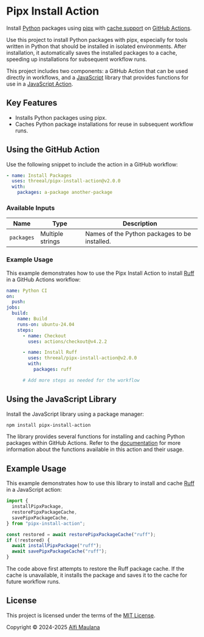 # Pipx Install Action

Install [Python](https://www.python.org/) packages using [pipx](https://pipx.pypa.io/stable/) with [cache support](https://docs.github.com/en/actions/using-workflows/caching-dependencies-to-speed-up-workflows) on [GitHub Actions](https://github.com/features/actions).

Use this project to install Python packages with pipx, especially for tools written in Python that should be installed in isolated environments.
After installation, it automatically saves the installed packages to a cache, speeding up installations for subsequent workflow runs.

This project includes two components: a GitHub Action that can be used directly in workflows, and a [JavaScript](https://developer.mozilla.org/en-US/docs/Web/JavaScript) library that provides functions for use in a [JavaScript Action](https://docs.github.com/en/actions/sharing-automations/creating-actions/creating-a-javascript-action).

## Key Features

- Installs Python packages using pipx.
- Caches Python package installations for reuse in subsequent workflow runs.

## Using the GitHub Action

Use the following snippet to include the action in a GitHub workflow:

```yaml
- name: Install Packages
  uses: threeal/pipx-install-action@v2.0.0
  with:
    packages: a-package another-package
```

### Available Inputs

| Name       | Type             | Description                                   |
| ---------- | ---------------- | --------------------------------------------- |
| `packages` | Multiple strings | Names of the Python packages to be installed. |

### Example Usage

This example demonstrates how to use the Pipx Install Action to install [Ruff](https://pypi.org/project/ruff/) in a GitHub Actions workflow:

```yaml
name: Python CI
on:
  push:
jobs:
  build:
    name: Build
    runs-on: ubuntu-24.04
    steps:
      - name: Checkout
        uses: actions/checkout@v4.2.2

      - name: Install Ruff
        uses: threeal/pipx-install-action@v2.0.0
        with:
          packages: ruff

      # Add more steps as needed for the workflow
```

## Using the JavaScript Library

Install the JavaScript library using a package manager:

```bash
npm install pipx-install-action
```

The library provides several functions for installing and caching Python packages within GitHub Actions. Refer to the [documentation](https://threeal.github.io/pipx-install-action/) for more information about the functions available in this action and their usage.

## Example Usage

This example demonstrates how to use this library to install and cache [Ruff](https://pypi.org/project/ruff/) in a JavaScript action:

```js
import {
  installPipxPackage,
  restorePipxPackageCache,
  savePipxPackageCache,
} from "pipx-install-action";

const restored = await restorePipxPackageCache("ruff");
if (!restored) {
  await installPipxPackage("ruff");
  await savePipxPackageCache("ruff");
}
```

The code above first attempts to restore the Ruff package cache. If the cache is unavailable, it installs the package and saves it to the cache for future workflow runs.

## License

This project is licensed under the terms of the [MIT License](./LICENSE).

Copyright © 2024-2025 [Alfi Maulana](https://github.com/threeal/)

